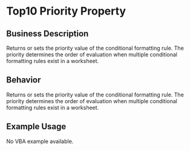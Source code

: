 # Top10 Priority Property

## Business Description
Returns or sets the priority value of the conditional formatting rule. The priority determines the order of evaluation when multiple conditional formatting rules exist in a worksheet.

## Behavior
Returns or sets the priority value of the conditional formatting rule. The priority determines the order of evaluation when multiple conditional formatting rules exist in a worksheet.

## Example Usage
No VBA example available.